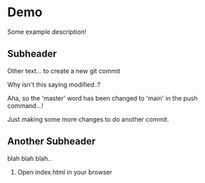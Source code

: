   # Demo

  Some example description!

  ## Subheader

  Other text... to create a new git commit

  Why isn't this saying modified..?

<!-- My 3rd Commit -->
  Aha, so the 'master' word has been changed to 'main' in the push command...!

<!-- More changes -->

Just making some more changes to do another commit.

## Another Subheader

blah blah blah..

1. Open index.html in your browser